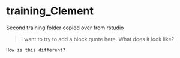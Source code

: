 # training_Clement
Second training folder copied over from rstudio

> I want to try to add a block quote here. What does it look like?

`How is this different?`
